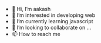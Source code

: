 - 👋 Hi, I’m aakash
- 👀 I’m interested in developing web
- 🌱 I’m currently learning javascript
- 💞️ I’m looking to collaborate on ...
- 📫 How to reach me

<!---
kashvats/kashvats is a ✨ special ✨ repository because its `README.md` (this file) appears on your GitHub profile.
You can click the Preview link to take a look at your changes.
--->
